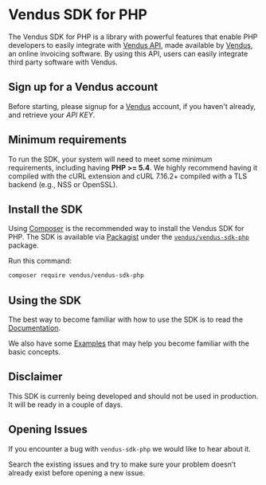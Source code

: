 # Vendus SDK for PHP

The Vendus SDK for PHP is a library with powerful features that enable PHP developers to easily integrate with [Vendus API](https://www.vendus.pt/ws/), made available by [Vendus](https://www.vendus.pt/), an online invoicing software. By using this API, users can easily integrate third party software with Vendus.

## Sign up for a Vendus account
Before starting, please signup for a [Vendus](https://www.vendus.pt/) account, if you haven't already, and retrieve your *API KEY*.

## Minimum requirements
To run the SDK, your system will need to meet some minimum requirements, including having **PHP >= 5.4**.
We highly recommend having it compiled with the cURL extension and cURL 7.16.2+ compiled with a TLS backend (e.g., NSS or OpenSSL).

## Install the SDK
Using [Composer](http://getcomposer.org) is the recommended way to install the Vendus SDK for PHP. 
The SDK is available via [Packagist](http://packagist.org) under the [`vendus/vendus-sdk-php`](https://packagist.org/packages/vendus/vendus-sdk-php) package. 

Run this command:
```sh
composer require vendus/vendus-sdk-php
```

## Using the SDK
The best way to become familiar with how to use the SDK is to read the [Documentation](./docs/). 

We also have some [Examples](./docs/examples/) that may help you become familiar with the basic concepts.

## Disclaimer

This SDK is currenly being developed and should not be used in production. It will be ready in a couple of days.

## Opening Issues

If you encounter a bug with `vendus-sdk-php` we would like to hear about it. 

Search the existing issues and try to make sure your problem doesn’t already exist before opening a new issue.